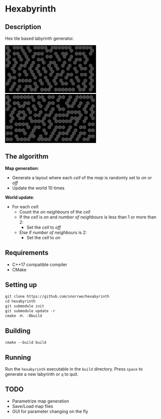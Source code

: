 # Hexabyrinth

## Description

Hex tile based labyrinth generator.

![exmaple0](docs/example0.png)
![exmaple1](docs/example1.png)

## The algorithm

__Map generation__:

- Generate a layout where each _cell_ of the _map_ is randomly set to _on_ or _off_
- Update the world 10 times

__World update__:

- For each _cell_:
    - Count the _on_ _neighbours_ of the _cell_
    - If the _cell_ is _on_ and _number of neighbours_ is less than 1 or more than 2:
        - Set the _cell_ to _off_
    - Else if _number of neighbours_ is 2:
        - Set the _cell_ to _on_

## Requirements

- C++17 compatible compiler
- CMake

## Setting up

```
git clone https://github.com/snorrwe/hexabyrinth
cd hexabyrinth
git submodule init
git submodule update -r
cmake -H. -Bbuild
```

## Building

```
cmake --build build
```

## Running

Run the `hexabyrinth` executable in the `build` directory. Press `space` to generate a new labyrinth or `q` to quit.

## TODO

- Parametrize map generation
- Save/Load map files
- GUI for parameter changing on the fly

